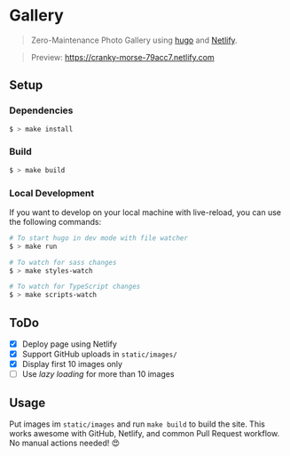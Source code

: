# Gallery

> Zero-Maintenance Photo Gallery using [hugo](https://gohugo.com) and [Netlify](https://netlify.com).

> Preview: https://cranky-morse-79acc7.netlify.com

## Setup

### Dependencies

```bash
$ > make install
```

### Build

```bash
$ > make build
```

### Local Development

If you want to develop on your local machine with live-reload, you can use the following commands:

```bash
# To start hugo in dev mode with file watcher
$ > make run

# To watch for sass changes
$ > make styles-watch

# To watch for TypeScript changes
$ > make scripts-watch
```


## ToDo

- [x] Deploy page using Netlify
- [x] Support GitHub uploads in `static/images/`
- [x] Display first 10 images only
- [ ] Use *lazy loading* for more than 10 images

## Usage

Put images im `static/images` and run `make build` to build the site. This works awesome with GitHub, Netlify, and common Pull Request workflow. No manual actions needed! 😍